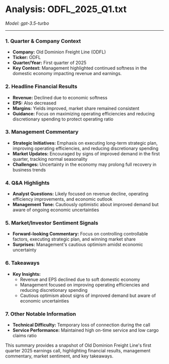 # Analysis: ODFL_2025_Q1.txt

*Model: gpt-3.5-turbo*

---

### 1. Quarter & Company Context
- **Company:** Old Dominion Freight Line (ODFL)
- **Ticker:** ODFL
- **Quarter/Year:** First quarter of 2025
- **Key Context:** Management highlighted continued softness in the domestic economy impacting revenue and earnings.

### 2. Headline Financial Results
- **Revenue:** Declined due to economic softness
- **EPS:** Also decreased
- **Margins:** Yields improved, market share remained consistent
- **Guidance:** Focus on maximizing operating efficiencies and reducing discretionary spending to protect operating ratio

### 3. Management Commentary
- **Strategic Initiatives:** Emphasis on executing long-term strategic plan, improving operating efficiencies, and reducing discretionary spending
- **Market Updates:** Encouraged by signs of improved demand in the first quarter, tracking normal seasonality
- **Challenges:** Uncertainty in the economy may prolong full recovery in business trends

### 4. Q&A Highlights
- **Analyst Questions:** Likely focused on revenue decline, operating efficiency improvements, and economic outlook
- **Management Tone:** Cautiously optimistic about improved demand but aware of ongoing economic uncertainties

### 5. Market/Investor Sentiment Signals
- **Forward-looking Commentary:** Focus on controlling controllable factors, executing strategic plan, and winning market share
- **Surprises:** Management's cautious optimism amidst economic uncertainty

### 6. Takeaways
- **Key Insights:**
  - Revenue and EPS declined due to soft domestic economy
  - Management focused on improving operating efficiencies and reducing discretionary spending
  - Cautious optimism about signs of improved demand but aware of economic uncertainties

### 7. Other Notable Information
- **Technical Difficulty:** Temporary loss of connection during the call
- **Service Performance:** Maintained high on-time service and low cargo claims ratio

This summary provides a snapshot of Old Dominion Freight Line's first quarter 2025 earnings call, highlighting financial results, management commentary, market sentiment, and key takeaways.
